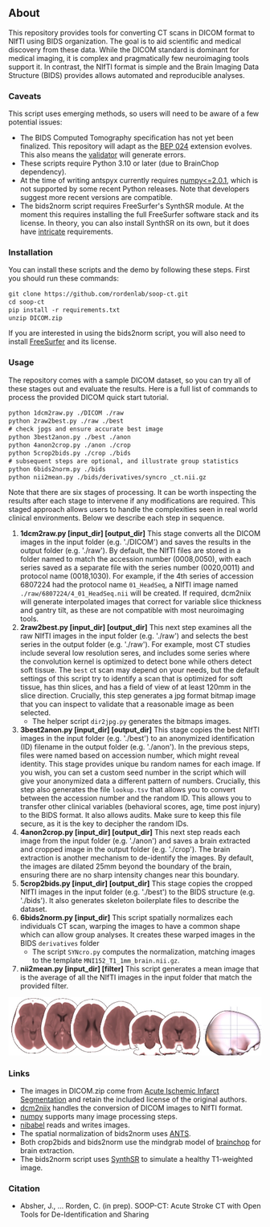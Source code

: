 ## About

This repository provides tools for converting CT scans in DICOM format to NIfTI using BIDS organization. The goal is to aid scientific and medical discovery from these data. While the DICOM standard is dominant for medical imaging, it is complex and pragmatically few neuroimaging tools support it. In contrast, the NIfTI format is simple and the Brain Imaging Data Structure (BIDS) provides allows automated and reproducible analyses.

### Caveats

This script uses emerging methods, so users will need to be aware of a few potential issues:

 - The BIDS Computed Tomography specification has not yet been finalized. This repository will adapt as the [BEP 024](https://bids.neuroimaging.io/extensions/beps/bep_024.html) extension evolves. This also means the [validator](https://bids-website.readthedocs.io/en/latest/tools/validator.html) will generate errors.
 - These scripts require Python 3.10 or later (due to BrainChop dependency).
 - At the time of writing antspyx currently requires [numpy<=2.0.1](https://github.com/ANTsX/ANTsPy/pull/816), which is not supported by some recent Python releases. Note that developers suggest more recent versions are compatible.
 - The bids2norm script requires FreeSurfer's SynthSR module. At the moment this requires installing the full FreeSurfer software stack and its license. In theory, you can also install SynthSR on its own, but it does have [intricate](https://github.com/BBillot/SynthSR) requirements.

### Installation


You can install these scripts and the demo by following these steps. First you should run these commands:

```
git clone https://github.com/rordenlab/soop-ct.git
cd soop-ct
pip install -r requirements.txt
unzip DICOM.zip
```

If you are interested in using the bids2norm script, you will also need to install [FreeSurfer](https://surfer.nmr.mgh.harvard.edu/fswiki/DownloadAndInstall) and its license.


### Usage

The repository comes with a sample DICOM dataset, so you can try all of these stages out and evaluate the results. Here is a full list of commands to process the provided DICOM quick start tutorial.

```
python 1dcm2raw.py ./DICOM ./raw
python 2raw2best.py ./raw ./best
# check jpgs and ensure accurate best image
python 3best2anon.py ./best ./anon
python 4anon2crop.py ./anon ./crop 
python 5crop2bids.py ./crop ./bids
# subsequent steps are optional, and illustrate group statistics
python 6bids2norm.py ./bids
python nii2mean.py ./bids/derivatives/syncro _ct.nii.gz
```

Note that there are six stages of processing. It can be worth inspecting the results after each stage to intervene if any modifications are required. This staged approach allows users to handle the complexities seen in real world clinical environments. Below we describe each step in sequence.

1. **1dcm2raw.py [input_dir] [output_dir]** This stage converts all the DICOM images in the input folder (e.g. './DICOM') and saves the results in the output folder (e.g. './raw'). By default, the NIfTI files are stored in a folder named to match the accession number (0008,0050), with each series saved as a separate file with the series number (0020,0011) and protocol name (0018,1030). For example, if the 4th series of accession 6807224 had the protocol name `01_HeadSeq`, a NIfTI image named `./raw/6807224/4_01_HeadSeq.nii` will be created. If required, dcm2niix will generate interpolated images that correct for variable slice thickness and gantry tilt, as these are not compatible with most neuroimaging tools.
2. **2raw2best.py [input_dir] [output_dir]** This next step examines all the raw NIfTI images in the input folder (e.g. './raw') and selects the best series in the output folder (e.g. './raw'). For example, most CT studies include several low resolution seres, and includes some series where the convolution kernel is optimized to detect bone while others detect soft tissue. The `best` ct scan may depend on your needs, but the default settings of this script try to identify a scan that is optimized for soft tissue, has thin slices, and has a field of view of at least 120mm in the slice direction. Crucially, this step generates a jpg format bitmap image that you can inspect to validate that a reasonable image as been selected.
   - The helper script `dir2jpg.py` generates the bitmaps images.
3. **3best2anon.py [input_dir] [output_dir]** This stage copies the best NIfTI images in the input folder (e.g. './best') to an anonymized identification (ID) filename in the output folder (e.g. './anon'). In the previous steps, files were named based on accession number, which might reveal identity. This stage provides unique bu random names for each image. If you wish, you can set a custom seed number in the script which will give your anonymized data a different pattern of numbers. Crucially, this step also generates the file `lookup.tsv` that allows you to convert between the accession number and the random ID. This allows you to transfer other clinical variables (behavioral scores, age, time post injury) to the BIDS format. It also allows audits. Make sure to keep this file secure, as it is the key to decipher the random IDs.
4. **4anon2crop.py [input_dir] [output_dir]** This next step reads each image from the input folder (e.g. './anon') and saves a brain extracted and cropped image in the output folder (e.g. './crop'). The brain extraction is another mechanism to de-identify the images. By default, the images are dilated 25mm beyond the boundary of the brain, ensuring there are no sharp intensity changes near this boundary.
5. **5crop2bids.py [input_dir] [output_dir]** This stage copies the cropped NIfTI images in the input folder (e.g. './best') to the BIDS structure (e.g. './bids'). It also generates skeleton boilerplate files to describe the dataset.
5. **6bids2norm.py [input_dir]** This script spatially normalizes each individuals CT scan, warping the images to have a common shape which can allow group analyses. It creates these warped images in the BIDS `derivatives` folder
   - The script `SYNcro.py` computes the normalization, matching images to the template `MNI152_T1_1mm_brain.nii.gz`. 
6. **nii2mean.py [input_dir] [filter]** This script generates a mean image that is the average of all the NIfTI images in the input folder that match the provided filter.

![averaging of nii2mean with MRIcroGL H 0.4 A -8 8 24 40 C -24 0 S X R 0](mean.jpg)

### Links

  - The images in DICOM.zip come from [Acute Ischemic Infarct Segmentation](https://github.com/GriffinLiang/AISD) and retain the included license of the original authors.
  - [dcm2niix](https://github.com/rordenlab/dcm2niix) handles the conversion of DICOM images to NIfTI format.
  - [numpy](https://github.com/numpy/numpy) supports many image processing steps.
  - [nibabel](https://github.com/nipy/nibabel) reads and writes images.
  - The spatial normalization of bids2norm uses [ANTS](https://pubmed.ncbi.nlm.nih.gov/17659998/).
  - Both crop2bids and bids2norm use the mindgrab model of [brainchop](https://github.com/neuroneural/brainchop-cli) for brain extraction.
  - The bids2norm script uses [SynthSR](https://surfer.nmr.mgh.harvard.edu/fswiki/SynthSR) to simulate a healthy T1-weighted image.


### Citation

  - Absher, J.,  … Rorden, C. (in prep). SOOP-CT: Acute Stroke CT with Open Tools for De-Identification and Sharing

